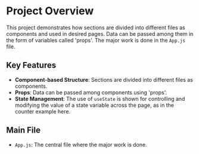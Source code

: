 # Project Overview

This project demonstrates how sections are divided into different files as components and used in desired pages. Data can be passed among them in the form of variables called 'props'. The major work is done in the `App.js` file.

## Key Features

- **Component-based Structure**: Sections are divided into different files as components.
- **Props**: Data can be passed among components using 'props'.
- **State Management**: The use of `useState` is shown for controlling and modifying the value of a state variable across the page, as in the counter example here.

## Main File

- `App.js`: The central file where the major work is done.

